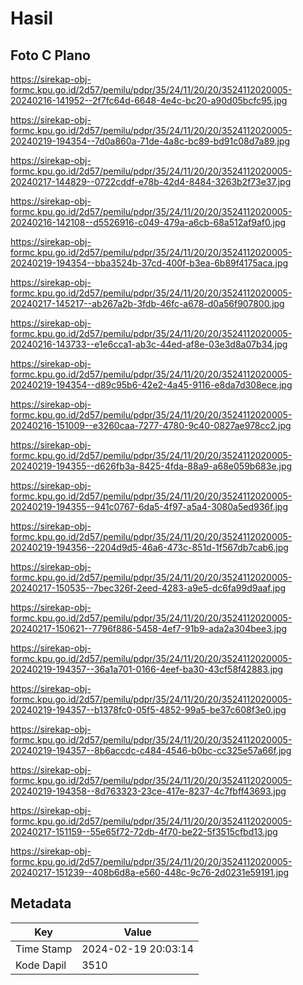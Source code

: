 # Hasil

## Foto C Plano

https://sirekap-obj-formc.kpu.go.id/2d57/pemilu/pdpr/35/24/11/20/20/3524112020005-20240216-141952--2f7fc64d-6648-4e4c-bc20-a90d05bcfc95.jpg

https://sirekap-obj-formc.kpu.go.id/2d57/pemilu/pdpr/35/24/11/20/20/3524112020005-20240219-194354--7d0a860a-71de-4a8c-bc89-bd91c08d7a89.jpg

https://sirekap-obj-formc.kpu.go.id/2d57/pemilu/pdpr/35/24/11/20/20/3524112020005-20240217-144829--0722cddf-e78b-42d4-8484-3263b2f73e37.jpg

https://sirekap-obj-formc.kpu.go.id/2d57/pemilu/pdpr/35/24/11/20/20/3524112020005-20240216-142108--d5526916-c049-479a-a6cb-68a512af9af0.jpg

https://sirekap-obj-formc.kpu.go.id/2d57/pemilu/pdpr/35/24/11/20/20/3524112020005-20240219-194354--bba3524b-37cd-400f-b3ea-6b89f4175aca.jpg

https://sirekap-obj-formc.kpu.go.id/2d57/pemilu/pdpr/35/24/11/20/20/3524112020005-20240217-145217--ab267a2b-3fdb-46fc-a678-d0a56f907800.jpg

https://sirekap-obj-formc.kpu.go.id/2d57/pemilu/pdpr/35/24/11/20/20/3524112020005-20240216-143733--e1e6cca1-ab3c-44ed-af8e-03e3d8a07b34.jpg

https://sirekap-obj-formc.kpu.go.id/2d57/pemilu/pdpr/35/24/11/20/20/3524112020005-20240219-194354--d89c95b6-42e2-4a45-9116-e8da7d308ece.jpg

https://sirekap-obj-formc.kpu.go.id/2d57/pemilu/pdpr/35/24/11/20/20/3524112020005-20240216-151009--e3260caa-7277-4780-9c40-0827ae978cc2.jpg

https://sirekap-obj-formc.kpu.go.id/2d57/pemilu/pdpr/35/24/11/20/20/3524112020005-20240219-194355--d626fb3a-8425-4fda-88a9-a68e059b683e.jpg

https://sirekap-obj-formc.kpu.go.id/2d57/pemilu/pdpr/35/24/11/20/20/3524112020005-20240219-194355--941c0767-6da5-4f97-a5a4-3080a5ed936f.jpg

https://sirekap-obj-formc.kpu.go.id/2d57/pemilu/pdpr/35/24/11/20/20/3524112020005-20240219-194356--2204d9d5-46a6-473c-851d-1f567db7cab6.jpg

https://sirekap-obj-formc.kpu.go.id/2d57/pemilu/pdpr/35/24/11/20/20/3524112020005-20240217-150535--7bec326f-2eed-4283-a9e5-dc6fa99d9aaf.jpg

https://sirekap-obj-formc.kpu.go.id/2d57/pemilu/pdpr/35/24/11/20/20/3524112020005-20240217-150621--7796f886-5458-4ef7-91b9-ada2a304bee3.jpg

https://sirekap-obj-formc.kpu.go.id/2d57/pemilu/pdpr/35/24/11/20/20/3524112020005-20240219-194357--36a1a701-0166-4eef-ba30-43cf58f42883.jpg

https://sirekap-obj-formc.kpu.go.id/2d57/pemilu/pdpr/35/24/11/20/20/3524112020005-20240219-194357--b1378fc0-05f5-4852-99a5-be37c608f3e0.jpg

https://sirekap-obj-formc.kpu.go.id/2d57/pemilu/pdpr/35/24/11/20/20/3524112020005-20240219-194357--8b6accdc-c484-4546-b0bc-cc325e57a66f.jpg

https://sirekap-obj-formc.kpu.go.id/2d57/pemilu/pdpr/35/24/11/20/20/3524112020005-20240219-194358--8d763323-23ce-417e-8237-4c7fbff43693.jpg

https://sirekap-obj-formc.kpu.go.id/2d57/pemilu/pdpr/35/24/11/20/20/3524112020005-20240217-151159--55e65f72-72db-4f70-be22-5f3515cfbd13.jpg

https://sirekap-obj-formc.kpu.go.id/2d57/pemilu/pdpr/35/24/11/20/20/3524112020005-20240217-151239--408b6d8a-e560-448c-9c76-2d0231e59191.jpg


## Metadata

| Key        | Value               |
| ---------- | ------------------- |
| Time Stamp | 2024-02-19 20:03:14 |
| Kode Dapil | 3510                |



